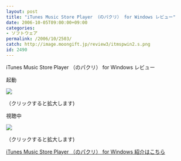 ```yaml
---
layout: post
title: "iTunes Music Store Player （のパクリ） for Windows レビュー"
date: 2006-10-05T09:00:00+09:00
categories:
- ソフトウェア
permalink: /2006/10/2503/
catch: http://image.moongift.jp/review3/itmspwin2.s.png
id: 2490
---
```

iTunes Music Store Player （のパクリ） for Windows レビュー  
<!--more-->

起動

  

[![](http://image.moongift.jp/review3/itmspwin1.s.png)](http://image.moongift.jp/review3/itmspwin1.png)  
  
（クリックすると拡大します)

  

視聴中

  

[![](http://image.moongift.jp/review3/itmspwin2.s.png)](http://image.moongift.jp/review3/itmspwin2.png)  
  
（クリックすると拡大します)

  

[iTunes Music Store Player （のパクリ） for Windows 紹介はこちら](http://fw.moongift.jp/intro/i-2502.html)


